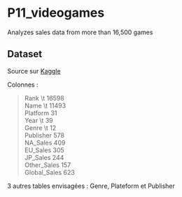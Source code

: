 # P11_videogames
Analyzes sales data from more than 16,500 games


## Dataset
Source sur [Kaggle](https://www.kaggle.com/gregorut/videogamesales)

Colonnes :<br>
>Rank \t 16598<br>
>Name \t 11493<br>
>Platform 31<br>
>Year \t 39<br>
>Genre \t 12<br>
>Publisher 578<br>
>NA_Sales 409<br>
>EU_Sales 305<br>
>JP_Sales 244<br>
>Other_Sales 157<br>
>Global_Sales 623<br>

3 autres tables envisagées : Genre, Plateform et Publisher

